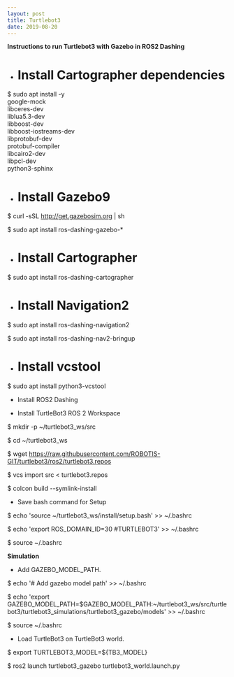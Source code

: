 ```yaml
---
layout: post
title: Turtlebot3
date: 2019-08-20
---	
```


**Instructions to run Turtlebot3 with Gazebo in ROS2 Dashing** 

* # Install Cartographer dependencies

$ sudo apt install -y \
    google-mock \
    libceres-dev \
    liblua5.3-dev \
    libboost-dev \
    libboost-iostreams-dev \
    libprotobuf-dev \
    protobuf-compiler \
    libcairo2-dev \
    libpcl-dev \
    python3-sphinx
    
    
* # Install Gazebo9

$ curl -sSL http://get.gazebosim.org | sh

$ sudo apt install ros-dashing-gazebo-*


* # Install Cartographer


$ sudo apt install ros-dashing-cartographer


* # Install Navigation2

$ sudo apt install ros-dashing-navigation2

$ sudo apt install ros-dashing-nav2-bringup


* # Install vcstool

$ sudo apt install python3-vcstool

* Install ROS2 Dashing

* Install TurtleBot3 ROS 2 Workspace

$ mkdir -p ~/turtlebot3_ws/src

$ cd ~/turtlebot3_ws

$ wget https://raw.githubusercontent.com/ROBOTIS-GIT/turtlebot3/ros2/turtlebot3.repos

$ vcs import src < turtlebot3.repos

$ colcon build --symlink-install

* Save bash command for Setup

$ echo 'source ~/turtlebot3_ws/install/setup.bash' >> ~/.bashrc

$ echo 'export ROS_DOMAIN_ID=30 #TURTLEBOT3' >> ~/.bashrc

$ source ~/.bashrc

**Simulation**

* Add GAZEBO_MODEL_PATH.

$ echo '# Add gazebo model path' >> ~/.bashrc

$ echo 'export GAZEBO_MODEL_PATH=$GAZEBO_MODEL_PATH:~/turtlebot3_ws/src/turtlebot3/turtlebot3_simulations/turtlebot3_gazebo/models' >> ~/.bashrc

$ source ~/.bashrc

* Load TurtleBot3 on TurtleBot3 world.

$ export TURTLEBOT3_MODEL=${TB3_MODEL}

$ ros2 launch turtlebot3_gazebo turtlebot3_world.launch.py
